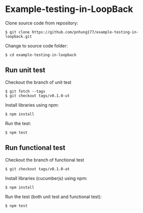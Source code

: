 # Example-testing-in-LoopBack

Clone source code from repository:

```
$ git clone https://github.com/pnhung177/example-testing-in-loopback.git
```

Change to source code folder:

```
$ cd example-testing-in-loopback
```

## Run unit test

Checkout the branch of unit test

```
$ git fetch --tags
$ git checkout tags/v0.1.0-ut 
```

Install libraries using npm:

```
$ npm install
```

Run the test:

```
$ npm test
```

## Run functional test

Checkout the branch of functional test

```
$ git checkout tags/v0.1.0-at 
```

Install libraries (cucumberjs) using npm:

```
$ npm install
```

Run the test (both unit test and functional test):

```
$ npm test
```

